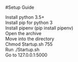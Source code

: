 #Setup Guide

Install python 3.5+ <br>
Install pip for python 3<br>
Install pipenv (pip install pipenv)<br>
Open the archive<br>
Move into the directory<br>
Chmod Startup<span></span>.sh 755<br>
Run ./Startup.sh<br>
Go to 127.0.0.1:5000
